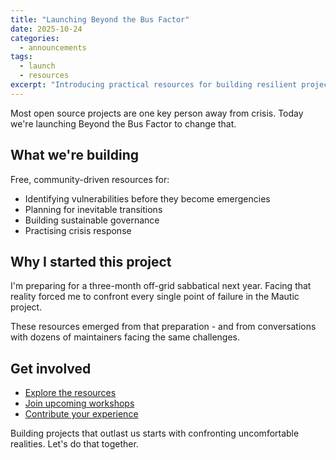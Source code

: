 ```yaml
---
title: "Launching Beyond the Bus Factor"
date: 2025-10-24
categories:
  - announcements
tags:
  - launch
  - resources
excerpt: "Introducing practical resources for building resilient projects that survive beyond any individual contributor"
---
```


Most open source projects are one key person away from crisis. Today we're launching Beyond the Bus Factor to change that.

## What we're building

Free, community-driven resources for:

- Identifying vulnerabilities before they become emergencies
- Planning for inevitable transitions
- Building sustainable governance
- Practising crisis response

## Why I started this project

I'm preparing for a three-month off-grid sabbatical next year. Facing that reality forced me to confront every single point of failure in the Mautic project.

These resources emerged from that preparation - and from conversations with dozens of maintainers facing the same challenges.

## Get involved

- [Explore the resources](https://github.com/beyond-the-bus-factor/resilience-resources)
- [Join upcoming workshops](/sessions/)
- [Contribute your experience](https://github.com/beyond-the-bus-factor/resilience-resources/discussions)

Building projects that outlast us starts with confronting uncomfortable realities. Let's do that together.
